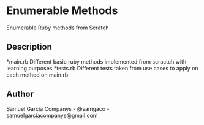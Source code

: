 # Enumerable Methods
Enumerable Ruby methods from Scratch

## Description
*main.rb Different basic ruby methods implemented from scractch with learning purposes
*tests.rb Different tests taken from use cases to apply on each method on main.rb

## Author
Samuel García Companys - @samgaco - samuelgarciacompanys@gmail.com
